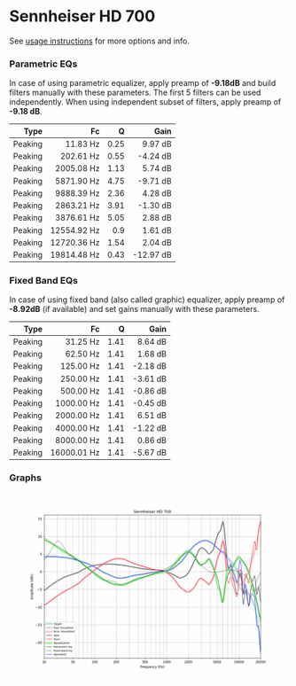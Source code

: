 # Sennheiser HD 700
See [usage instructions](https://github.com/jaakkopasanen/AutoEq#usage) for more options and info.

### Parametric EQs
In case of using parametric equalizer, apply preamp of **-9.18dB** and build filters manually
with these parameters. The first 5 filters can be used independently.
When using independent subset of filters, apply preamp of **-9.18 dB**.

| Type    | Fc          |    Q | Gain      |
|--------:|------------:|-----:|----------:|
| Peaking | 11.83 Hz    | 0.25 | 9.97 dB   |
| Peaking | 202.61 Hz   | 0.55 | -4.24 dB  |
| Peaking | 2005.08 Hz  | 1.13 | 5.74 dB   |
| Peaking | 5871.90 Hz  | 4.75 | -9.71 dB  |
| Peaking | 9888.39 Hz  | 2.36 | 4.28 dB   |
| Peaking | 2863.21 Hz  | 3.91 | -1.30 dB  |
| Peaking | 3876.61 Hz  | 5.05 | 2.88 dB   |
| Peaking | 12554.92 Hz | 0.9  | 1.61 dB   |
| Peaking | 12720.36 Hz | 1.54 | 2.04 dB   |
| Peaking | 19814.48 Hz | 0.43 | -12.97 dB |

### Fixed Band EQs
In case of using fixed band (also called graphic) equalizer, apply preamp of **-8.92dB**
(if available) and set gains manually with these parameters.

| Type    | Fc          |    Q | Gain     |
|--------:|------------:|-----:|---------:|
| Peaking | 31.25 Hz    | 1.41 | 8.64 dB  |
| Peaking | 62.50 Hz    | 1.41 | 1.68 dB  |
| Peaking | 125.00 Hz   | 1.41 | -2.18 dB |
| Peaking | 250.00 Hz   | 1.41 | -3.61 dB |
| Peaking | 500.00 Hz   | 1.41 | -0.86 dB |
| Peaking | 1000.00 Hz  | 1.41 | -0.45 dB |
| Peaking | 2000.00 Hz  | 1.41 | 6.51 dB  |
| Peaking | 4000.00 Hz  | 1.41 | -1.22 dB |
| Peaking | 8000.00 Hz  | 1.41 | 0.86 dB  |
| Peaking | 16000.01 Hz | 1.41 | -5.67 dB |

### Graphs
![](./Sennheiser%20HD%20700.png)